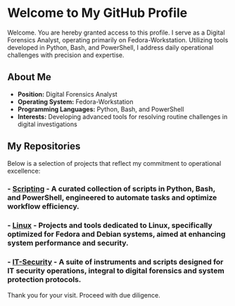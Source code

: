 # Welcome to My GitHub Profile

Welcome. You are hereby granted access to this profile. I serve as a Digital Forensics Analyst, operating primarily on Fedora-Workstation. Utilizing tools developed in Python, Bash, and PowerShell, I address daily operational challenges with precision and expertise.

## About Me

- **Position:** Digital Forensics Analyst  
- **Operating System:** Fedora-Workstation  
- **Programming Languages:** Python, Bash, and PowerShell  
- **Interests:** Developing advanced tools for resolving routine challenges in digital investigations

## My Repositories

Below is a selection of projects that reflect my commitment to operational excellence:

### - [Scripting](https://github.com/BufferTheHutt/Scripting) - A curated collection of scripts in Python, Bash, and PowerShell, engineered to automate tasks and optimize workflow efficiency.

### - [Linux](https://github.com/BufferTheHutt/Linux) - Projects and tools dedicated to Linux, specifically optimized for Fedora and Debian systems, aimed at enhancing system performance and security.

### - [IT-Security](https://github.com/BufferTheHutt/IT-Security) - A suite of instruments and scripts designed for IT security operations, integral to digital forensics and system protection protocols.

Thank you for your visit. Proceed with due diligence.
